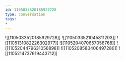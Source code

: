 ```yaml
---
id: 1105033520185929728
type: conversation
tags:
- 
---
```

![[1105033520185929728]]
![[1105033521045811203]]
![[1105131082226302977]]
![[1105204070657056768]]
![[1105204479631056898]]
![[1105208580406497280]]
![[1105214737619443712]]

